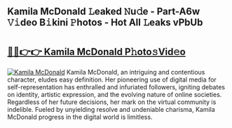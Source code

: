 ## Kamila McDonald 𝙻eaked 𝙽u𝚍e - Part-A6w 𝚅𝚒deo B𝚒kini 𝙿hotos - Hot All 𝙻eaks vPbUb

# <h2><a href="http://ld2x7kz.urlbe.top/?page=Kamila+McDonald">🔗🔗👉👉 Kamila McDonald P𝚑oto𝚜Vid𝚎o</a></h2>

[![Kamila McDonald](https://i.imgur.com/eBuTRDB.gif)](http://ld2x7kz.urlbe.top/?page=Kamila+McDonald)
Kamila McDonald, an intriguing and contentious character, eludes easy definition. Her pioneering use of digital media for self-representation has enthralled and infuriated followers, igniting debates on identity, artistic expression, and the evolving nature of online societies. Regardless of her future decisions, her mark on the virtual community is indelible. Fueled by unyielding resolve and undeniable charisma, Kamila McDonald progress in the digital world is limitless.
